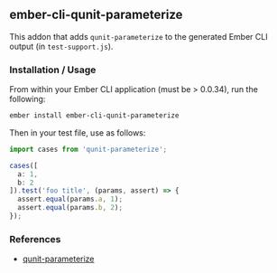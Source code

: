 ## ember-cli-qunit-parameterize

This addon that adds `qunit-parameterize` to the generated Ember CLI output (in `test-support.js`).

### Installation / Usage

From within your Ember CLI application (must be > 0.0.34), run the following:

```bash
ember install ember-cli-qunit-parameterize
```

Then in your test file, use as follows:

```js
import cases from 'qunit-parameterize';

cases([
  a: 1,
  b: 2
]).test('foo title', (params, assert) => {
  assert.equal(params.a, 1);
  assert.equal(params.b, 2);
});
```

### References

* [qunit-parameterize](https://github.com/AStepaniuk/qunit-parameterize)
